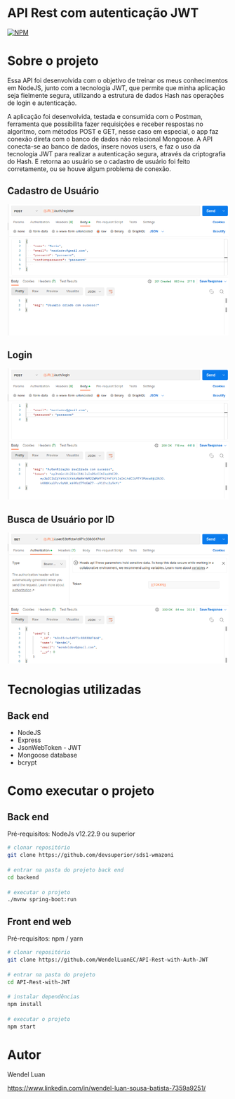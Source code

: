 # API Rest com autenticação JWT  
[![NPM](https://img.shields.io/npm/l/react)](https://github.com/WendelLuanEC/API-Rest-with-Auth-JWT/blob/master/LICENSE) 

# Sobre o projeto

Essa API foi desenvolvida com o objetivo de treinar os meus conhecimentos em NodeJS, junto com a tecnologia JWT, que permite que minha aplicação seja fielmente
segura, utilizando a estrutura de dados Hash nas operações de login e autenticação.

A aplicação foi desenvolvida, testada e consumida com o Postman, ferramenta que possibilita fazer requisições e receber respostas no algoritmo, com métodos POST e GET,
nesse caso em especial, o app faz conexão direta com o banco de dados não relacional Mongoose. A API conecta-se ao banco de dados, insere novos users,
e faz o uso da tecnologia JWT para realizar a autenticação segura, através da criptografia do Hash. E retorna ao usuário se o cadastro de usuário foi feito 
corretamente, ou se houve algum problema de conexão.


## Cadastro de Usuário
![Register](https://github.com/WendelLuanEC/assets/blob/master/JWT1.png)


## Login 
![Login](https://github.com/WendelLuanEC/assets/blob/master/JWT2.png)


## Busca de Usuário por ID
![search](https://github.com/WendelLuanEC/assets/blob/master/JWT3.png)


# Tecnologias utilizadas
## Back end
- NodeJS
- Express
- JsonWebToken - JWT
- Mongoose database
- bcrypt

# Como executar o projeto

## Back end
Pré-requisitos: NodeJs v12.22.9 ou superior

```bash
# clonar repositório
git clone https://github.com/devsuperior/sds1-wmazoni

# entrar na pasta do projeto back end
cd backend

# executar o projeto
./mvnw spring-boot:run
```

## Front end web
Pré-requisitos: npm / yarn

```bash
# clonar repositório
git clone https://github.com/WendelLuanEC/API-Rest-with-Auth-JWT

# entrar na pasta do projeto
cd API-Rest-with-JWT

# instalar dependências
npm install

# executar o projeto
npm start
```

# Autor

Wendel Luan

https://www.linkedin.com/in/wendel-luan-sousa-batista-7359a9251/
